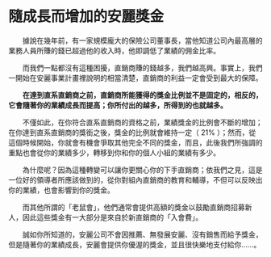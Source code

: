 # 隨成長而增加的安麗獎金

&emsp;&emsp;據說在幾年前，有一家規模龐大的保險公司董事長，當他知道公司內最高層的業務人員所賺的錢已超過他的收入時，他即調低了業績的佣金比率。

&emsp;&emsp;而我們一點都沒有這種困擾，直銷商賺的錢越多，我們越高興。事實上，我們一開始在安麗事業計畫裡說明的相當清楚，直銷商的利益一定會受到最大的保障。

&emsp;&emsp;**在達到直系直銷商之前，直銷商所能獲得的獎金比例並不是固定的，相反的，它會隨著你的業績成長而提高；你所付出的越多，所得到的也就越多。**

&emsp;&emsp;不僅如此，在你符合直系直銷商的資格之前，業績獎金的比例會不斷的增加；在你達到直系直銷商的獎銜之後，獎金的比例就會維持一定（ 21% ）；然而，從這個時候開始，你就會有機會爭取其他完全不同的獎金，而且，此後我們所強調的重點也會從你的業績多少，轉移到你和你的個人小組的業績有多少。

&emsp;&emsp;為什麼呢？因為這種轉變可以讓你更關心你的下手直銷商；依我們之見，這是一位好的領導者所應該做到的，從你對組內直銷商的教育和輔導，不但可以反映出你的業績，也會影響到你的獎金。

&emsp;&emsp;而其他所謂的「老鼠會」，他們通常會提供高額的獎金以鼓勵直銷商招募新人，因此這些獎金有一大部分是來自於新直銷商的「入會費」。

&emsp;&emsp;誠如你所知道的，安麗公司不會因推薦、無發展安麗、沒有銷售而給予獎金，但是隨著你的業績成長，安麗會提供你優渥的獎金，並且很快樂地支付給你……。
